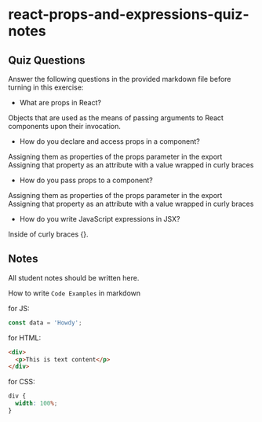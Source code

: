 # react-props-and-expressions-quiz-notes

## Quiz Questions

Answer the following questions in the provided markdown file before turning in this exercise:

- What are props in React?

Objects that are used as the means of passing arguments to React components upon their invocation.

- How do you declare and access props in a component?

Assigning them as properties of the props parameter in the export
Assigning that property as an attribute with a value wrapped in curly braces

- How do you pass props to a component?

Assigning them as properties of the props parameter in the export
Assigning that property as an attribute with a value wrapped in curly braces

- How do you write JavaScript expressions in JSX?

Inside of curly braces {}.

## Notes

All student notes should be written here.

How to write `Code Examples` in markdown

for JS:

```javascript
const data = 'Howdy';
```

for HTML:

```html
<div>
  <p>This is text content</p>
</div>
```

for CSS:

```css
div {
  width: 100%;
}
```
